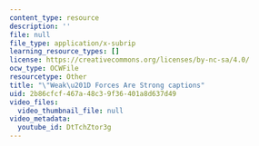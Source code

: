 ```yaml
---
content_type: resource
description: ''
file: null
file_type: application/x-subrip
learning_resource_types: []
license: https://creativecommons.org/licenses/by-nc-sa/4.0/
ocw_type: OCWFile
resourcetype: Other
title: "\"Weak\u201D Forces Are Strong captions"
uid: 2b86cfcf-467a-48c3-9f36-401a8d637d49
video_files:
  video_thumbnail_file: null
video_metadata:
  youtube_id: DtTchZtor3g
---
```


